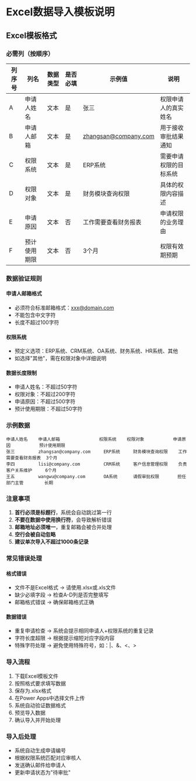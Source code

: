 # Excel数据导入模板说明

## Excel模板格式

### 必需列（按顺序）
| 列序号 | 列名 | 数据类型 | 是否必填 | 示例值 | 说明 |
|--------|------|----------|----------|--------|------|
| A | 申请人姓名 | 文本 | 是 | 张三 | 权限申请人的真实姓名 |
| B | 申请人邮箱 | 文本 | 是 | zhangsan@company.com | 用于接收审批结果通知 |
| C | 权限系统 | 文本 | 是 | ERP系统 | 需要申请权限的目标系统 |
| D | 权限对象 | 文本 | 是 | 财务模块查询权限 | 具体的权限内容描述 |
| E | 申请原因 | 文本 | 否 | 工作需要查看财务报表 | 申请权限的业务理由 |
| F | 预计使用期限 | 文本 | 否 | 3个月 | 权限有效期预期 |

### 数据验证规则

#### 申请人邮箱格式
- 必须符合标准邮箱格式：xxx@domain.com
- 不能包含中文字符
- 长度不超过100字符

#### 权限系统
- 预定义选项：ERP系统、CRM系统、OA系统、财务系统、HR系统、其他
- 如选择"其他"，需在权限对象中详细说明

#### 数据长度限制
- 申请人姓名：不超过50字符
- 权限对象：不超过200字符
- 申请原因：不超过500字符
- 预计使用期限：不超过50字符

### 示例数据

```
申请人姓名    申请人邮箱               权限系统    权限对象           申请原因           预计使用期限
张三         zhangsan@company.com     ERP系统     财务模块查询权限    工作需要查看财务报表  3个月
李四         lisi@company.com         CRM系统     客户信息管理权限    负责客户关系维护     6个月
王五         wangwu@company.com       OA系统      请假审批权限       担任部门主管        长期
```

### 注意事项

1. **首行必须是标题行**，系统会自动跳过第一行
2. **不要在数据中使用换行符**，会导致解析错误
3. **邮箱地址必须唯一**，重复邮箱会被合并处理
4. **空行会被自动忽略**
5. **建议单次导入不超过1000条记录**

### 常见错误处理

#### 格式错误
- 文件不是Excel格式 → 请使用.xlsx或.xls文件
- 缺少必填字段 → 检查A-D列是否完整填写
- 邮箱格式错误 → 确保邮箱格式正确

#### 数据错误
- 重复申请检查 → 系统会提示相同申请人+权限系统的重复记录
- 字符长度超限 → 根据提示缩短对应字段内容
- 特殊字符处理 → 避免使用特殊符号，如：|、&、<、>

### 导入流程

1. 下载Excel模板文件
2. 按照格式要求填写数据
3. 保存为.xlsx格式
4. 在Power Apps中选择文件上传
5. 系统自动验证数据格式
6. 预览导入数据
7. 确认导入并开始处理

### 导入后处理

- 系统自动生成申请编号
- 根据权限系统匹配对应审核人
- 发送确认邮件给申请人
- 更新申请状态为"待审批"